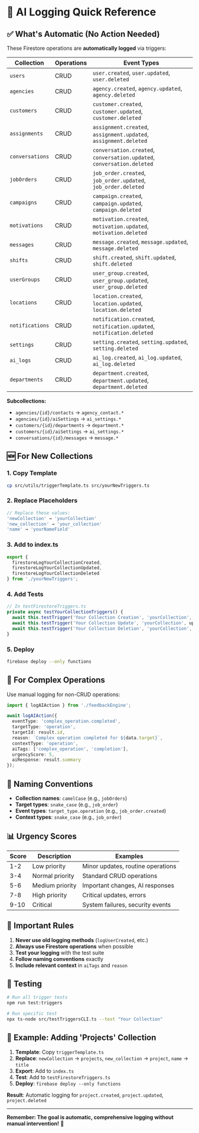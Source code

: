 # 🚀 AI Logging Quick Reference

## ✅ **What's Automatic (No Action Needed)**

These Firestore operations are **automatically logged** via triggers:

| Collection | Operations | Event Types |
|------------|------------|-------------|
| `users` | CRUD | `user.created`, `user.updated`, `user.deleted` |
| `agencies` | CRUD | `agency.created`, `agency.updated`, `agency.deleted` |
| `customers` | CRUD | `customer.created`, `customer.updated`, `customer.deleted` |
| `assignments` | CRUD | `assignment.created`, `assignment.updated`, `assignment.deleted` |
| `conversations` | CRUD | `conversation.created`, `conversation.updated`, `conversation.deleted` |
| `jobOrders` | CRUD | `job_order.created`, `job_order.updated`, `job_order.deleted` |
| `campaigns` | CRUD | `campaign.created`, `campaign.updated`, `campaign.deleted` |
| `motivations` | CRUD | `motivation.created`, `motivation.updated`, `motivation.deleted` |
| `messages` | CRUD | `message.created`, `message.updated`, `message.deleted` |
| `shifts` | CRUD | `shift.created`, `shift.updated`, `shift.deleted` |
| `userGroups` | CRUD | `user_group.created`, `user_group.updated`, `user_group.deleted` |
| `locations` | CRUD | `location.created`, `location.updated`, `location.deleted` |
| `notifications` | CRUD | `notification.created`, `notification.updated`, `notification.deleted` |
| `settings` | CRUD | `setting.created`, `setting.updated`, `setting.deleted` |
| `ai_logs` | CRUD | `ai_log.created`, `ai_log.updated`, `ai_log.deleted` |
| `departments` | CRUD | `department.created`, `department.updated`, `department.deleted` |

**Subcollections:**
- `agencies/{id}/contacts` → `agency_contact.*`
- `agencies/{id}/aiSettings` → `ai_settings.*`
- `customers/{id}/departments` → `department.*`
- `customers/{id}/aiSettings` → `ai_settings.*`
- `conversations/{id}/messages` → `message.*`

## 🆕 **For New Collections**

### 1. **Copy Template**
```bash
cp src/utils/triggerTemplate.ts src/yourNewTriggers.ts
```

### 2. **Replace Placeholders**
```typescript
// Replace these values:
'newCollection' → 'yourCollection'
'new_collection' → 'your_collection'
'name' → 'yourNameField'
```

### 3. **Add to index.ts**
```typescript
export { 
  firestoreLogYourCollectionCreated,
  firestoreLogYourCollectionUpdated, 
  firestoreLogYourCollectionDeleted 
} from './yourNewTriggers';
```

### 4. **Add Tests**
```typescript
// In testFirestoreTriggers.ts
private async testYourCollectionTriggers() {
  await this.testTrigger('Your Collection Creation', 'yourCollection', testData, 'create');
  await this.testTrigger('Your Collection Update', 'yourCollection', updateData, 'update');
  await this.testTrigger('Your Collection Deletion', 'yourCollection', testData, 'delete');
}
```

### 5. **Deploy**
```bash
firebase deploy --only functions
```

## 🔧 **For Complex Operations**

Use manual logging for non-CRUD operations:

```typescript
import { logAIAction } from './feedbackEngine';

await logAIAction({
  eventType: 'complex_operation.completed',
  targetType: 'operation',
  targetId: result.id,
  reason: `Complex operation completed for ${data.target}`,
  contextType: 'operation',
  aiTags: ['complex_operation', 'completion'],
  urgencyScore: 5,
  aiResponse: result.summary
});
```

## 🎯 **Naming Conventions**

- **Collection names**: `camelCase` (e.g., `jobOrders`)
- **Target types**: `snake_case` (e.g., `job_order`)
- **Event types**: `target_type.operation` (e.g., `job_order.created`)
- **Context types**: `snake_case` (e.g., `job_order`)

## 📊 **Urgency Scores**

| Score | Description | Examples |
|-------|-------------|----------|
| 1-2 | Low priority | Minor updates, routine operations |
| 3-4 | Normal priority | Standard CRUD operations |
| 5-6 | Medium priority | Important changes, AI responses |
| 7-8 | High priority | Critical updates, errors |
| 9-10 | Critical | System failures, security events |

## 🚨 **Important Rules**

1. **Never use old logging methods** (`logUserCreated`, etc.)
2. **Always use Firestore operations** when possible
3. **Test your logging** with the test suite
4. **Follow naming conventions** exactly
5. **Include relevant context** in `aiTags` and `reason`

## 🧪 **Testing**

```bash
# Run all trigger tests
npm run test:triggers

# Run specific test
npx ts-node src/testTriggersCLI.ts --test "Your Collection"
```

## 📝 **Example: Adding 'Projects' Collection**

1. **Template**: Copy `triggerTemplate.ts`
2. **Replace**: `newCollection` → `projects`, `new_collection` → `project`, `name` → `title`
3. **Export**: Add to `index.ts`
4. **Test**: Add to `testFirestoreTriggers.ts`
5. **Deploy**: `firebase deploy --only functions`

**Result**: Automatic logging for `project.created`, `project.updated`, `project.deleted`

---

**Remember: The goal is automatic, comprehensive logging without manual intervention!** 🎯 